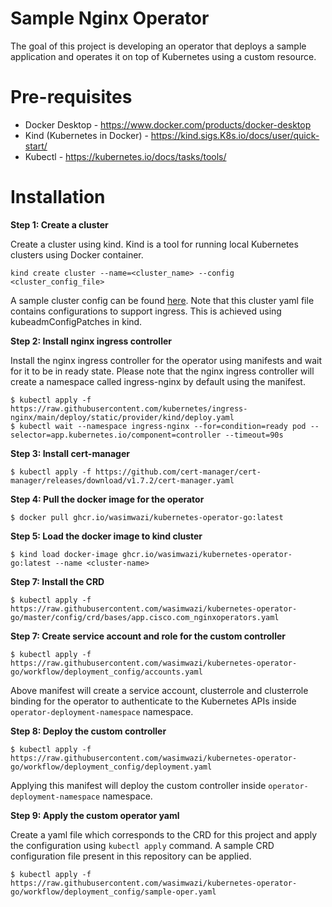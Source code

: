 # Sample Nginx Operator

The goal of this project is developing an operator that deploys a sample application and operates it on top of Kubernetes using a custom resource. 

# Pre-requisites

- Docker Desktop - https://www.docker.com/products/docker-desktop
- Kind (Kubernetes in Docker) - https://kind.sigs.K8s.io/docs/user/quick-start/
- Kubectl - https://kubernetes.io/docs/tasks/tools/

# Installation

<b>Step 1: Create a cluster</b>

Create a cluster using kind. Kind is a tool for running local Kubernetes clusters using Docker container.

```
kind create cluster --name=<cluster_name> --config <cluster_config_file>
```
A sample cluster config can be found [here](https://raw.githubusercontent.com/wasimwazi/kubernetes-operator-go/workflow/deployment_config/cluster.yaml). Note that this cluster yaml file contains configurations to support ingress. This is achieved using kubeadmConfigPatches in kind.

<b>Step 2: Install nginx ingress controller</b>

Install the nginx ingress controller for the operator using manifests and wait for it to be in ready state. Please note that the nginx ingress controller will create a namespace called ingress-nginx by default using the manifest.
```
$ kubectl apply -f https://raw.githubusercontent.com/kubernetes/ingress-nginx/main/deploy/static/provider/kind/deploy.yaml
$ kubectl wait --namespace ingress-nginx --for=condition=ready pod --selector=app.kubernetes.io/component=controller --timeout=90s
```

<b>Step 3: Install cert-manager </b>

```
$ kubectl apply -f https://github.com/cert-manager/cert-manager/releases/download/v1.7.2/cert-manager.yaml
```
<b> Step 4: Pull the docker image for the operator</b>
```
$ docker pull ghcr.io/wasimwazi/kubernetes-operator-go:latest
```

<b> Step 5: Load the docker image to kind cluster</b>
```
$ kind load docker-image ghcr.io/wasimwazi/kubernetes-operator-go:latest --name <cluster-name>
```

<b> Step 7: Install the CRD</b>

```
$ kubectl apply -f https://raw.githubusercontent.com/wasimwazi/kubernetes-operator-go/master/config/crd/bases/app.cisco.com_nginxoperators.yaml
```


<b> Step 7: Create service account and role for the custom controller</b>
```
$ kubectl apply -f https://raw.githubusercontent.com/wasimwazi/kubernetes-operator-go/workflow/deployment_config/accounts.yaml
```

Above manifest will create a service account, clusterrole and clusterrole binding for the operator to authenticate to the Kubernetes APIs inside ```operator-deployment-namespace``` namespace.

<b> Step 8: Deploy the custom controller</b>
```
$ kubectl apply -f https://raw.githubusercontent.com/wasimwazi/kubernetes-operator-go/workflow/deployment_config/deployment.yaml
```
Applying this manifest will deploy the custom controller inside ```operator-deployment-namespace``` namespace.

<b>Step 9: Apply the custom operator yaml</b>

Create a yaml file which corresponds to the CRD for this project and apply the configuration using ```kubectl apply``` command. 
A sample CRD configuration file present in this repository can be applied.
```
$ kubectl apply -f https://raw.githubusercontent.com/wasimwazi/kubernetes-operator-go/workflow/deployment_config/sample-oper.yaml
```


